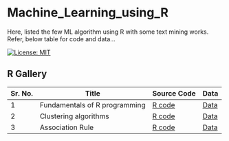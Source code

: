 # Machine_Learning_using_R
Here, listed the few ML algorithm using R with some text mining works.  
Refer, below table for code and data...

[![License: MIT](https://img.shields.io/badge/License-MIT-brightgreen.svg)](https://opensource.org/licenses/MIT)

## R Gallery 
Sr. No. | Title | Source Code | Data
-- | -------- | --- | ---
1 | Fundamentals of R programming | [R code](https://github.com/kunalk3/Machine_Learning_using_R/tree/main/01_Basic%20R%20Programming) | [Data](https://github.com/kunalk3/Machine_Learning_using_R/tree/main/01_Basic%20R%20Programming/data)
2 | Clustering algorithms| [R code](#) | [Data](#)
3 | Association Rule | [R code](#) | [Data](#)

